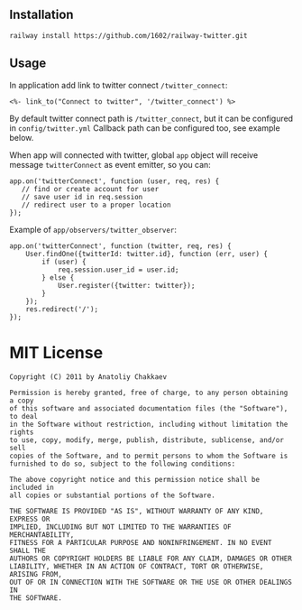 Installation
------------

    railway install https://github.com/1602/railway-twitter.git

Usage
-----

In application add link to twitter connect `/twitter_connect`:

    <%- link_to("Connect to twitter", '/twitter_connect') %>

By default twitter connect path is `/twitter_connect`, but it can be configured in `config/twitter.yml`
Callback path can be configured too, see example below.

When app will connected with twitter, global `app` object will receive message `twitterConnect`
as event emitter, so you can:

    app.on('twitterConnect', function (user, req, res) {
       // find or create account for user
       // save user id in req.session
       // redirect user to a proper location
    });

Example of `app/observers/twitter_observer`:

    app.on('twitterConnect', function (twitter, req, res) {
        User.findOne({twitterId: twitter.id}, function (err, user) {
            if (user) {
                req.session.user_id = user.id;
            } else {
                User.register({twitter: twitter});
            }
        });
        res.redirect('/');
    });

MIT License
===========

    Copyright (C) 2011 by Anatoliy Chakkaev
    
    Permission is hereby granted, free of charge, to any person obtaining a copy
    of this software and associated documentation files (the "Software"), to deal
    in the Software without restriction, including without limitation the rights
    to use, copy, modify, merge, publish, distribute, sublicense, and/or sell
    copies of the Software, and to permit persons to whom the Software is
    furnished to do so, subject to the following conditions:
    
    The above copyright notice and this permission notice shall be included in
    all copies or substantial portions of the Software.
    
    THE SOFTWARE IS PROVIDED "AS IS", WITHOUT WARRANTY OF ANY KIND, EXPRESS OR
    IMPLIED, INCLUDING BUT NOT LIMITED TO THE WARRANTIES OF MERCHANTABILITY,
    FITNESS FOR A PARTICULAR PURPOSE AND NONINFRINGEMENT. IN NO EVENT SHALL THE
    AUTHORS OR COPYRIGHT HOLDERS BE LIABLE FOR ANY CLAIM, DAMAGES OR OTHER
    LIABILITY, WHETHER IN AN ACTION OF CONTRACT, TORT OR OTHERWISE, ARISING FROM,
    OUT OF OR IN CONNECTION WITH THE SOFTWARE OR THE USE OR OTHER DEALINGS IN
    THE SOFTWARE.

